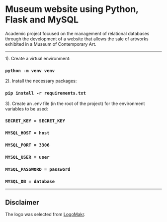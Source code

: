 # Museum website using Python, Flask and MySQL

Academic project focused on the management of relational databases through the development of a website that allows the sale of artworks exhibited in a Museum of Contemporary Art.

<hr/>

1). Create a virtual environment:
### `python -m venv venv`

2). Install the necessary packages:
### `pip install -r requirements.txt`

3). Create an .env file (in the root of the project) for the environment variables to be used:
### `SECRET_KEY = SECRET_KEY`
### `MYSQL_HOST = host`
### `MYSQL_PORT = 3306`
### `MYSQL_USER = user`
### `MYSQL_PASSWORD = password`
### `MYSQL_DB = database`

<hr/>

## Disclaimer

The logo was selected from [LogoMakr](https://logomakr.com/app/).
